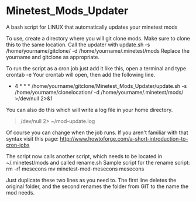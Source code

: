 Minetest_Mods_Updater
=====================

A bash script for LINUX that automatically updates your minetest mods

To use, create a directory where you will git clone mods. Make sure to clone this to the same location.
Call the updater with update.sh -s /home/yourname/gitclone/ -d /home/yourname/.minetest/mods Replace the yourname and gitclone as appropriate.

To run the script as a cron job just add it like this, open a terminal and type crontab -e
Your crontab will open, then add the following line.

* 4 * * * /home/yourname/gitclone/Minetest_Mods_Updater/update.sh -s /home/yourname/clonelocation/ -d /home/yourname/.minetest/mods/ >/dev/null 2>&1

You can also do this which will write a log file in your home directory.
>/dev/null 2> ~/mod-update.log

Of course you can change when the job runs. If you aren't familiar with that syntax visit this page: http://www.howtoforge.com/a-short-introduction-to-cron-jobs


The script now calls another script, which needs to be located in ~/.minetest/mods and called rename.sh
Sample script for the rename script:
rm -rf mesecons
mv minetest-mod-mesecons mesecons

Just duplicate these two lines as you need to. The first line deletes the original folder, and the second renames the folder from GIT to the name the mod needs.

